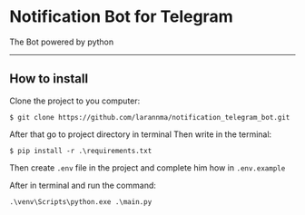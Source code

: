 # Notification Bot for Telegram

The Bot powered by python

---
## How to install

Clone the project to you computer:
```
$ git clone https://github.com/larannma/notification_telegram_bot.git
```

After that go to project directory in terminal
Then write in the terminal:
```
$ pip install -r .\requirements.txt
```

Then create `.env` file in the project and complete him how in `.env.example`

After in terminal and run the command:
```
.\venv\Scripts\python.exe .\main.py
```
